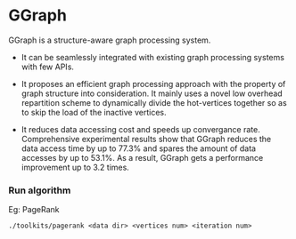 # GGraph
GGraph is a structure-aware graph processing system.

* It can be seamlessly integrated with existing graph processing systems with few APIs. 

* It proposes an efficient graph processing approach with the property of graph structure into consideration. It mainly uses a novel low overhead repartition scheme to dynamically divide the hot-vertices together so as to skip the load of the inactive vertices. 

* It reduces data accessing cost and speeds up convergance rate. Comprehensive experimental results show that GGraph reduces the data access time by up to 77.3% and spares the amount of data accesses by up to 53.1%. As a result, GGraph gets a performance improvement up to 3.2 times.

### Run algorithm
Eg: PageRank
``` shell
./toolkits/pagerank <data dir> <vertices num> <iteration num>
```

